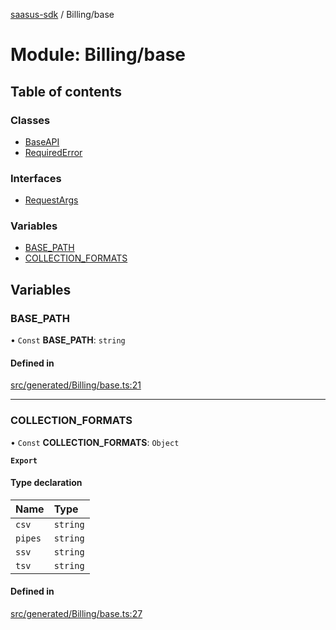 [saasus-sdk](../README.md) / Billing/base

# Module: Billing/base

## Table of contents

### Classes

- [BaseAPI](../classes/Billing_base.BaseAPI.md)
- [RequiredError](../classes/Billing_base.RequiredError.md)

### Interfaces

- [RequestArgs](../interfaces/Billing_base.RequestArgs.md)

### Variables

- [BASE\_PATH](Billing_base.md#base_path)
- [COLLECTION\_FORMATS](Billing_base.md#collection_formats)

## Variables

### BASE\_PATH

• `Const` **BASE\_PATH**: `string`

#### Defined in

[src/generated/Billing/base.ts:21](https://github.com/saasus-platform/saasus-sdk-javascript/blob/c6c266c/src/generated/Billing/base.ts#L21)

___

### COLLECTION\_FORMATS

• `Const` **COLLECTION\_FORMATS**: `Object`

**`Export`**

#### Type declaration

| Name | Type |
| :------ | :------ |
| `csv` | `string` |
| `pipes` | `string` |
| `ssv` | `string` |
| `tsv` | `string` |

#### Defined in

[src/generated/Billing/base.ts:27](https://github.com/saasus-platform/saasus-sdk-javascript/blob/c6c266c/src/generated/Billing/base.ts#L27)
